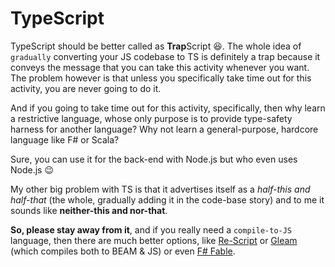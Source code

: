 # TypeScript

TypeScript should be better called as **Trap**Script 😆. The whole idea of `gradually` converting your JS codebase to TS is definitely a trap because it conveys the message that you can take this activity whenever you want. The problem however is that unless you specifically take time out for this activity, you are never going to do it.

And if you going to take time out for this activity, specifically, then why learn a restrictive language, whose only purpose is to provide type-safety harness for another language? Why not learn a general-purpose, hardcore language like F# or Scala?

Sure, you can use it for the back-end with Node.js but who even uses Node.js 😉

My other big problem with TS is that it advertises itself as a *half-this and half-that* (the whole, gradually adding it in the code-base story) and to me it sounds like **neither-this and nor-that**.

**So, please stay away from it**, and if you really need a `compile-to-JS` language, then there are much better options, like [Re-Script](https://rescript-lang.org/) or [Gleam](https://gleam.run/) (which compiles both to BEAM & JS) or even [F# Fable](https://fable.io/).
